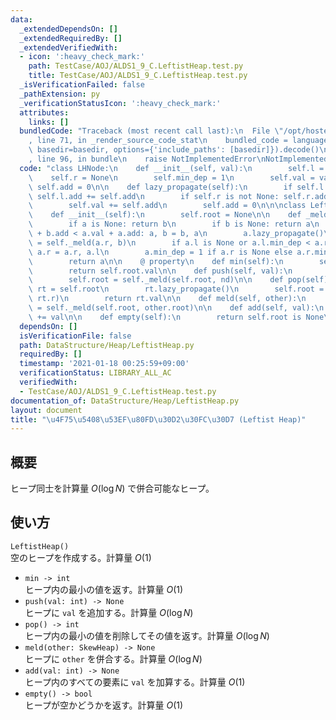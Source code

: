 ```yaml
---
data:
  _extendedDependsOn: []
  _extendedRequiredBy: []
  _extendedVerifiedWith:
  - icon: ':heavy_check_mark:'
    path: TestCase/AOJ/ALDS1_9_C.LeftistHeap.test.py
    title: TestCase/AOJ/ALDS1_9_C.LeftistHeap.test.py
  _isVerificationFailed: false
  _pathExtension: py
  _verificationStatusIcon: ':heavy_check_mark:'
  attributes:
    links: []
  bundledCode: "Traceback (most recent call last):\n  File \"/opt/hostedtoolcache/Python/3.9.5/x64/lib/python3.9/site-packages/onlinejudge_verify/documentation/build.py\"\
    , line 71, in _render_source_code_stat\n    bundled_code = language.bundle(stat.path,\
    \ basedir=basedir, options={'include_paths': [basedir]}).decode()\n  File \"/opt/hostedtoolcache/Python/3.9.5/x64/lib/python3.9/site-packages/onlinejudge_verify/languages/python.py\"\
    , line 96, in bundle\n    raise NotImplementedError\nNotImplementedError\n"
  code: "class LHNode:\n    def __init__(self, val):\n        self.l = None\n    \
    \    self.r = None\n        self.min_dep = 1\n        self.val = val\n       \
    \ self.add = 0\n\n    def lazy_propagate(self):\n        if self.l is not None:\
    \ self.l.add += self.add\n        if self.r is not None: self.r.add += self.add\n\
    \        self.val += self.add\n        self.add = 0\n\n\nclass LeftistHeap:\n\
    \    def __init__(self):\n        self.root = None\n\n    def _meld(self, a, b):\n\
    \        if a is None: return b\n        if b is None: return a\n        if b.val\
    \ + b.add < a.val + a.add: a, b = b, a\n        a.lazy_propagate()\n        a.r\
    \ = self._meld(a.r, b)\n        if a.l is None or a.l.min_dep < a.r.min_dep: a.l,\
    \ a.r = a.r, a.l\n        a.min_dep = 1 if a.r is None else a.r.min_dep + 1\n\
    \        return a\n\n    @ property\n    def min(self):\n        self.root.lazy_propagate()\n\
    \        return self.root.val\n\n    def push(self, val):\n        nd = LHNode(val)\n\
    \        self.root = self._meld(self.root, nd)\n\n    def pop(self):\n       \
    \ rt = self.root\n        rt.lazy_propagate()\n        self.root = self._meld(rt.l,\
    \ rt.r)\n        return rt.val\n\n    def meld(self, other):\n        self.root\
    \ = self._meld(self.root, other.root)\n\n    def add(self, val):\n        self.root.add\
    \ += val\n\n    def empty(self):\n        return self.root is None\n"
  dependsOn: []
  isVerificationFile: false
  path: DataStructure/Heap/LeftistHeap.py
  requiredBy: []
  timestamp: '2021-01-18 00:25:59+09:00'
  verificationStatus: LIBRARY_ALL_AC
  verifiedWith:
  - TestCase/AOJ/ALDS1_9_C.LeftistHeap.test.py
documentation_of: DataStructure/Heap/LeftistHeap.py
layout: document
title: "\u4F75\u5408\u53EF\u80FD\u30D2\u30FC\u30D7 (Leftist Heap)"
---
```

## 概要
ヒープ同士を計算量 $O(\log N)$ で併合可能なヒープ。

## 使い方
`LeftistHeap()`  
空のヒープを作成する。計算量 $O(1)$
- `min -> int`  
ヒープ内の最小の値を返す。計算量 $O(1)$
- `push(val: int) -> None`  
ヒープに `val` を追加する。計算量 $O(\log N)$
- `pop() -> int`  
ヒープ内の最小の値を削除してその値を返す。計算量 $O(\log N)$
- `meld(other: SkewHeap) -> None`  
ヒープに `other` を併合する。計算量 $O(\log N)$
- `add(val: int) -> None`  
ヒープ内のすべての要素に `val` を加算する。計算量 $O(1)$
- `empty() -> bool`  
ヒープが空かどうかを返す。計算量 $O(1)$
